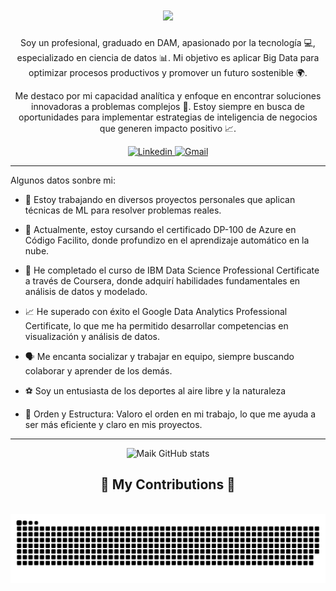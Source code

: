 <link href="https://fonts.googleapis.com/css2?family=Poppins:wght@400;700&display=swap" rel="stylesheet">

<h1 align="center">
    <img src="https://readme-typing-svg.herokuapp.com/?font=Roboto&size=35&center=true&repeat=false&vCenter=true&width=500&height=70&duration=3000&lines=Hi+There!+👋;+I'm+Maykoll+Ibañez!;" />
</h1>

<p align="center">Soy un profesional, graduado en DAM, apasionado por la tecnología 💻, especializado en ciencia de datos 📊. Mi objetivo es aplicar Big Data para optimizar procesos productivos y promover un futuro sostenible 🌍. </p>

<p align="center">Me destaco por mi capacidad analítica y enfoque en encontrar soluciones innovadoras a problemas complejos 📍. Estoy siempre en busca de oportunidades para implementar estrategias de inteligencia de negocios que generen impacto positivo 📈.</p>

<div align="center">
  <a href="https://www.linkedin.com/in/maykoll-ibalov/">
    <img src="https://img.shields.io/badge/LinkedIn-0077B5?style=for-the-badge&logo=linkedin&logoColor=white"alt="Linkedin"/>
  </a>
  <a href='mailto:ibalov1510@gmail.com'>
    <img src="https://img.shields.io/badge/Gmail-D14836?style=for-the-badge&logo=gmail&logoColor=white" alt="Gmail"/>
  </a>
</div>

<hr>

Algunos datos sonbre mi:

- 🔭 Estoy trabajando en diversos proyectos personales que aplican técnicas de ML para resolver problemas reales.

- 🌱 Actualmente, estoy cursando el certificado DP-100 de Azure en Código Facilito, donde profundizo en el aprendizaje automático en la nube.

- 🤖 He completado el curso de IBM Data Science Professional Certificate a través de Coursera, donde adquirí habilidades fundamentales en análisis de datos y modelado.

- 📈 He superado con éxito el Google Data Analytics Professional Certificate, lo que me ha permitido desarrollar competencias en visualización y análisis de datos.

- 🗣 Me encanta socializar y trabajar en equipo, siempre buscando colaborar y aprender de los demás.

- ⚽ Soy un entusiasta de los deportes al aire libre y la naturaleza

- 🧮 Orden y Estructura: Valoro el orden en mi trabajo, lo que me ayuda a ser más eficiente y claro en mis proyectos.

<hr>
<p align="center">
<img src="https://github-readme-stats.vercel.app/api?username=ibalov&theme=dark&show_icons=true" alt="Maik GitHub stats"></img></center>

<div align="center">
  <h2>🐍 My Contributions 🐍</h2>
  <br>
  <img alt="snake eating my contributions" src="https://raw.githubusercontent.com/ibalov/ibalov/output/github-contribution-grid-snake-dark.svg" />
  
  <br/><br/><br/>
</div>

